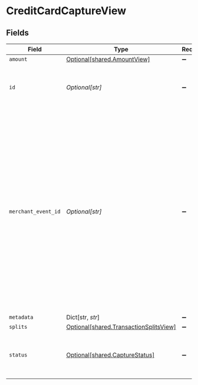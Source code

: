 # CreditCardCaptureView


## Fields

| Field                                                                                                                                                                                                                                                                                       | Type                                                                                                                                                                                                                                                                                        | Required                                                                                                                                                                                                                                                                                    | Description                                                                                                                                                                                                                                                                                 | Example                                                                                                                                                                                                                                                                                     |
| ------------------------------------------------------------------------------------------------------------------------------------------------------------------------------------------------------------------------------------------------------------------------------------------- | ------------------------------------------------------------------------------------------------------------------------------------------------------------------------------------------------------------------------------------------------------------------------------------------- | ------------------------------------------------------------------------------------------------------------------------------------------------------------------------------------------------------------------------------------------------------------------------------------------- | ------------------------------------------------------------------------------------------------------------------------------------------------------------------------------------------------------------------------------------------------------------------------------------------- | ------------------------------------------------------------------------------------------------------------------------------------------------------------------------------------------------------------------------------------------------------------------------------------------- |
| `amount`                                                                                                                                                                                                                                                                                    | [Optional[shared.AmountView]](../../models/shared/amountview.md)                                                                                                                                                                                                                            | :heavy_minus_sign:                                                                                                                                                                                                                                                                          | N/A                                                                                                                                                                                                                                                                                         |                                                                                                                                                                                                                                                                                             |
| `id`                                                                                                                                                                                                                                                                                        | *Optional[str]*                                                                                                                                                                                                                                                                             | :heavy_minus_sign:                                                                                                                                                                                                                                                                          | The unique ID for the capture. **Nullable** for Transactions Details.                                                                                                                                                                                                                       | BcDE4fafd2a4                                                                                                                                                                                                                                                                                |
| `merchant_event_id`                                                                                                                                                                                                                                                                         | *Optional[str]*                                                                                                                                                                                                                                                                             | :heavy_minus_sign:                                                                                                                                                                                                                                                                          | The reference ID associated with a transaction event (auth, capture, refund, void). This is an arbitrary identifier created by the merchant. Bolt does not enforce any uniqueness constraints on this ID. It is up to the merchant to generate identifiers that properly fulfill its needs. | dbe0cd5d-3261-41d9-ba61-49e5b9d07567                                                                                                                                                                                                                                                        |
| `metadata`                                                                                                                                                                                                                                                                                  | Dict[str, *str*]                                                                                                                                                                                                                                                                            | :heavy_minus_sign:                                                                                                                                                                                                                                                                          | N/A                                                                                                                                                                                                                                                                                         |                                                                                                                                                                                                                                                                                             |
| `splits`                                                                                                                                                                                                                                                                                    | [Optional[shared.TransactionSplitsView]](../../models/shared/transactionsplitsview.md)                                                                                                                                                                                                      | :heavy_minus_sign:                                                                                                                                                                                                                                                                          | N/A                                                                                                                                                                                                                                                                                         |                                                                                                                                                                                                                                                                                             |
| `status`                                                                                                                                                                                                                                                                                    | [Optional[shared.CaptureStatus]](../../models/shared/capturestatus.md)                                                                                                                                                                                                                      | :heavy_minus_sign:                                                                                                                                                                                                                                                                          | The status of the capture. **Nullable** for Transactions Details.                                                                                                                                                                                                                           | succeeded                                                                                                                                                                                                                                                                                   |